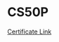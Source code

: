 # CS50P
[Certificate Link](https://certificates.cs50.io/adb0940b-5379-4d3a-8a60-6f08cdeae2a1.pdf?size=letter)
